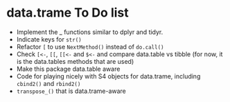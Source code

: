 # data.trame To Do list

-   Implement the _ functions similar to dplyr and tidyr.
-   Indicate keys for `str()`
-   Refactor `[` to use `NextMethod()` instead of `do.call()`
-   Check `[<-`, `[[`, `[[<-` and `$<-` and compare data.table vs tibble (for now, it is the data.tables methods that are used)
-   Make this package data.table aware
-   Code for playing nicely with S4 objects for data.trame, including `cbind2()` and `rbind2()`
-   `transpose_()` that is data.trame-aware
